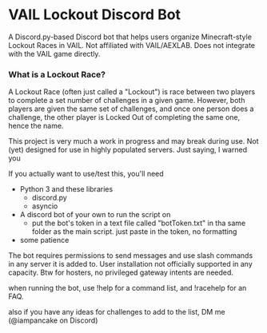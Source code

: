 # VAIL Lockout Discord Bot
 A Discord.py-based Discord bot that helps users organize Minecraft-style Lockout Races in VAIL. Not affiliated with VAIL/AEXLAB. Does not integrate with the VAIL game directly. 

### What is a Lockout Race?
 A Lockout Race (often just called a "Lockout") is race between two players to complete a set number of challenges in a given game. However, both players are given the same set of challenges, and once one person does a challenge, the other player is Locked Out of completing the same one, hence the name.

This project is very much a work in progress and may break during use. Not (yet) designed for use in highly populated servers.
Just saying, I warned you

If you actually want to use/test this, you'll need
- Python 3 and these libraries
  - discord.py
  - asyncio
- A discord bot of your own to run the script on
  - put the bot's token in a text file called "botToken.txt" in tha same folder as the main script. just paste in the token, no formatting
- some patience

The bot requires permissions to send messages and use slash commands in any server it is added to.
User installation not officially supported in any capacity.
Btw for hosters, no privileged gateway intents are needed.

when running the bot, use !help for a command list, and !racehelp for an FAQ.


also if you have any ideas for challenges to add to the list, DM me (@iampancake on Discord)

